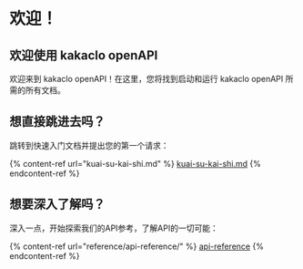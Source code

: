 # 欢迎！

## ​欢迎使用 kakaclo openAPI

​欢迎来到 kakaclo openAPI！在这里，您将找到启动和运行 kakaclo openAPI 所需的所有文档。

## 想直接跳进去吗？

跳转到快速入门文档并提出您的第一个请求：

{% content-ref url="kuai-su-kai-shi.md" %}
[kuai-su-kai-shi.md](kuai-su-kai-shi.md)
{% endcontent-ref %}

## 想要深入了解吗？

深入一点，开始探索我们的API参考，了解API的一切可能：

{% content-ref url="reference/api-reference/" %}
[api-reference](reference/api-reference/)
{% endcontent-ref %}
